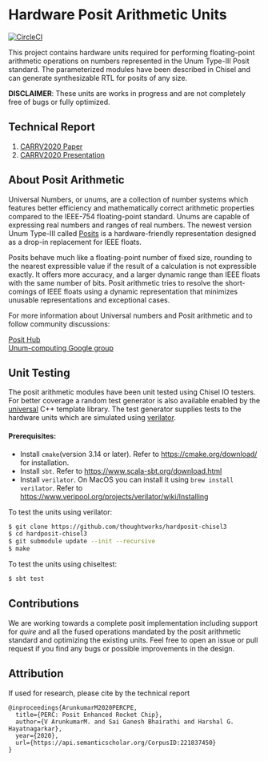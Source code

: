 # Hardware Posit Arithmetic Units
[![CircleCI](https://circleci.com/gh/thoughtworks/hardposit-chisel3.svg?style=svg)](https://circleci.com/gh/thoughtworks/hardposit-chisel3)

This project contains hardware units required for performing floating-point arithmetic operations on numbers represented in the Unum Type-III Posit standard. The parameterized modules have been described in Chisel and can generate synthesizable RTL for posits of any size.

**DISCLAIMER**: 
These units are works in progress and are not completely free of bugs or fully optimized.

## Technical Report

1. [CARRV2020 Paper](https://carrv.github.io/2020/papers/CARRV2020_paper_5_MV.pdf)
2. [CARRV2020 Presentation](https://carrv.github.io/2020/videos/CARRV_5_MV.html)

## About Posit Arithmetic
Universal Numbers, or unums, are a collection of number systems which features better efficiency and mathematically correct arithmetic properties compared to the IEEE-754 floating-point standard. Unums are capable of expressing real numbers and ranges of real numbers. The newest version Unum Type-III called [Posits] is a hardware-friendly representation designed as a drop-in replacement for IEEE floats.

Posits behave much like a floating-point number of fixed size, rounding to the nearest expressible value if the result of a calculation is not expressible exactly. It offers more accuracy, and a larger dynamic range than IEEE floats with the same number of bits. Posit arithmetic tries to resolve the short-comings of IEEE floats using a dynamic representation that minimizes unusable representations and exceptional cases.

For more information about Universal numbers and Posit arithmetic and to follow community discussions:

[Posit Hub] \
[Unum-computing Google group]

## Unit Testing

The posit arithmetic modules have been unit tested using Chisel IO testers. For better coverage a random test generator is also available enabled by the [universal] C++ template library. The test generator supplies tests to the hardware units which are simulated using [verilator]. 

#### Prerequisites:

- Install ```cmake```(version 3.14 or later). Refer to https://cmake.org/download/ for installation.
- Install ```sbt```. Refer to https://www.scala-sbt.org/download.html
- Install ```verilator```. On MacOS you can install it using ```brew install verilator```. Refer to https://www.veripool.org/projects/verilator/wiki/Installing


To test the units using verilator:
```sh
$ git clone https://github.com/thoughtworks/hardposit-chisel3
$ cd hardposit-chisel3
$ git submodule update --init --recursive
$ make
```

To test the units using chiseltest:

```sh
$ sbt test
```

##  Contributions
We are working towards a complete posit implementation including support for *quire* and all the fused operations mandated by the posit arithmetic standard and optimizing the existing units. Feel free to open an issue or pull request if you find any bugs or possible improvements in the design.

[Posit Hub]: <https://posithub.org/>
[Posits]: <https://posithub.org/docs/Posits4.pdf>
[Unum-computing Google group]: <https://groups.google.com/forum/#!forum/unum-computing>
[universal]: <https://github.com/stillwater-sc/universal>
[cmake]: <https://cmake.org/>
[verilator]: <https://www.veripool.org/wiki/verilator>

## Attribution

If used for research, please cite by the technical report

```
@inproceedings{ArunkumarM2020PERCPE,
  title={PERC: Posit Enhanced Rocket Chip},
  author={V ArunkumarM. and Sai Ganesh Bhairathi and Harshal G. Hayatnagarkar},
  year={2020},
  url={https://api.semanticscholar.org/CorpusID:221837450}
}
```
